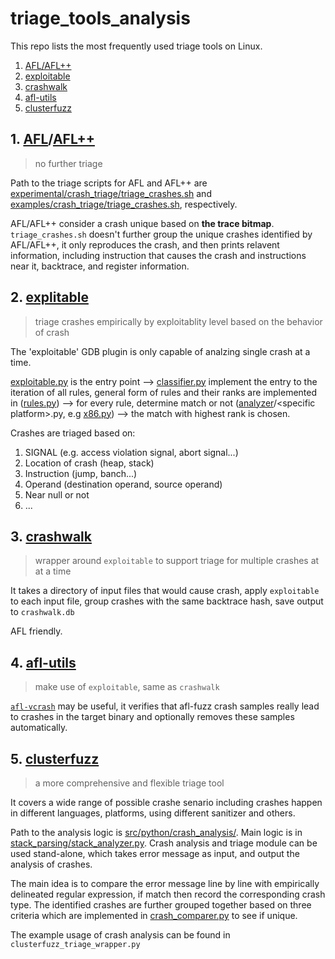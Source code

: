 # triage_tools_analysis

This repo lists the most frequently used triage tools on Linux.

1. [AFL/AFL++](#afl-id)
2. [exploitable](#exploitable-id)
3. [crashwalk](#crashwalk-id)
4. [afl-utils](#afl-utils-id)
5. [clusterfuzz](#clusterfuzz-id)

## 1. <a name="afl-id"></a>[AFL](https://github.com/google/AFL/tree/master)/[AFL++](https://github.com/AFLplusplus/AFLplusplus)

> no further triage

Path to the triage scripts for AFL and AFL++ are [experimental/crash_triage/triage_crashes.sh](https://github.com/google/AFL/blob/master/experimental/crash_triage/triage_crashes.sh) and [examples/crash_triage/triage_crashes.sh](https://github.com/AFLplusplus/AFLplusplus/blob/stable/examples/crash_triage/triage_crashes.sh), respectively.

AFL/AFL++ consider a crash unique based on **the trace bitmap**. `triage_crashes.sh` doesn't further group the unique crashes identified by AFL/AFL++, it only reproduces the crash, and then prints relavent information, including instruction that causes the crash and instructions near it, backtrace, and register information.

## 2. <a name="exploitable-id"></a>[explitable](https://github.com/jfoote/exploitable)

> triage crashes empirically by exploitablity level based on the behavior of crash

The 'exploitable' GDB plugin is only capable of analzing single crash at a time.

[exploitable.py](https://github.com/jfoote/exploitable/blob/master/exploitable/exploitable.py) is the entry point
--> [classifier.py](https://github.com/jfoote/exploitable/blob/master/exploitable/lib/classifier.py) implement the entry to the iteration of all rules, general form of rules and their ranks are implemented in ([rules.py](https://github.com/jfoote/exploitable/blob/master/exploitable/lib/rules.py))
--> for every rule, determine match or not ([analyzer](https://github.com/jfoote/exploitable/tree/master/exploitable/lib/analyzers)/\<specific platform\>.py, e.g [x86.py](https://github.com/jfoote/exploitable/blob/master/exploitable/lib/analyzers/x86.py)) --> the match with highest rank is chosen.

Crashes are triaged based on:

1. SIGNAL (e.g. access violation signal, abort signal...)
2. Location of crash (heap, stack)
3. Instruction (jump, banch...)
4. Operand (destination operand, source operand)
5. Near null or not
6. ...

## 3. <a name="crashwalk-id"></a>[crashwalk](https://github.com/bnagy/crashwalk)

> wrapper around `exploitable` to support triage for multiple crashes at at a time

It takes a directory of input files that would cause crash, apply `exploitable` to each input file, group crashes with the same backtrace hash, save output to `crashwalk.db`

AFL friendly.

## 4. <a name="afl-utils-id"></a>[afl-utils](https://github.com/rc0r/afl-utils)

> make use of `exploitable`, same as `crashwalk`

[`afl-vcrash`](https://github.com/rc0r/afl-utils/blob/master/README.md#afl-vcrash) may be useful, it verifies that afl-fuzz crash samples really lead to crashes in the target binary and optionally removes these samples automatically.

## 5. <a name="clusterfuzz-id"></a>[clusterfuzz](https://github.com/google/clusterfuzz)

> a more comprehensive and flexible triage tool

It covers a wide range of possible crashe senario including crashes happen in different languages, platforms, using different sanitizer and others.

Path to the analysis logic is [src/python/crash_analysis/](https://github.com/google/clusterfuzz/tree/master/src/python/crash_analysis). Main logic is in [stack_parsing/stack_analyzer.py](https://github.com/google/clusterfuzz/blob/master/src/python/crash_analysis/stack_parsing/stack_analyzer.py). Crash analysis and triage module can be used stand-alone, which takes error message as input, and output the analysis of crashes.

The main idea is to compare the error message line by line with empirically delineated regular expression, if match then record the corresponding crash type. The identified crashes are further grouped together based on three criteria which are implemented in [crash_comparer.py](https://github.com/google/clusterfuzz/blob/master/src/python/crash_analysis/crash_comparer.py) to see if unique.

The example usage of crash analysis can be found in `clusterfuzz_triage_wrapper.py`
